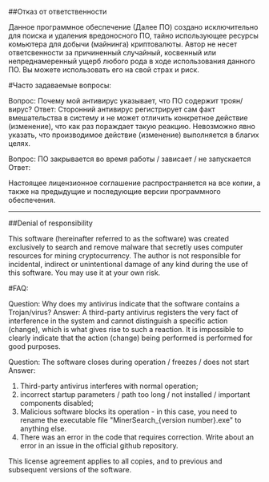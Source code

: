 ##Отказ от ответственности

Данное программное обеспечение (Далее ПО) создано исключительно для поиска и удаления вредоносного ПО, тайно использующее ресурсы комьютера для добычи (майнинга) криптовалюты. Автор не несет ответсвенности за причиненный случайный, косвенный или непреднамеренный ущерб любого рода в ходе использования данного ПО. Вы можете использовать его на свой страх и риск. 

#Часто задаваемые вопросы:

Вопрос: Почему мой антивирус указывает, что ПО содержит троян/вирус?
Ответ: Сторонний антивирус регистрирует сам факт вмешательства в систему и не может отличить конкретное действие (изменение), что как раз пораждает такую реакцию. Невозможно явно указать, что производимое действие (изменение) выполняется в благих целях. 

Вопрос: ПО закрывается во время работы / зависает / не запускается
Ответ: 

Настоящее лицензионное соглашение распространяется на все копии, а также на предыдущие и последующие версии программного обеспечения.

----------------------------------------

##Denial of responsibility

This software (hereinafter referred to as the software) was created exclusively to search and remove malware that secretly uses computer resources for mining cryptocurrency. The author is not responsible for incidental, indirect or unintentional damage of any kind during the use of this software. You may use it at your own risk.

#FAQ:

Question: Why does my antivirus indicate that the software contains a Trojan/virus?
Answer: A third-party antivirus registers the very fact of interference in the system and cannot distinguish a specific action (change), which is what gives rise to such a reaction. It is impossible to clearly indicate that the action (change) being performed is performed for good purposes.

Question: The software closes during operation / freezes / does not start
Answer:
1) Third-party antivirus interferes with normal operation;
2) incorrect startup parameters / path too long / not installed / important components disabled;
3) Malicious software blocks its operation - in this case, you need to rename the executable file "MinerSearch_{version number}.exe" to anything else.
4) There was an error in the code that requires correction. Write about an error in an issue in the official github repository.

This license agreement applies to all copies, and to previous and subsequent versions of the software.
